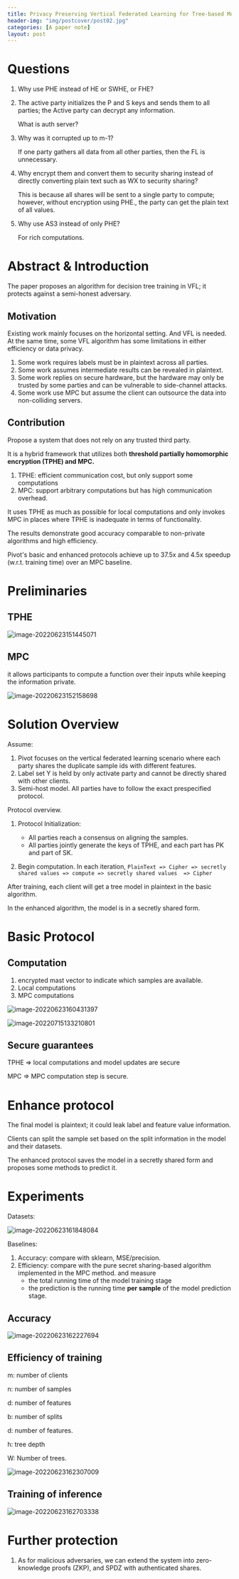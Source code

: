```yaml
---
title: Privacy Preserving Vertical Federated Learning for Tree-based Models
header-img: "img/postcover/post02.jpg"
categories: [A paper note]
layout: post
---
```


# Questions

1. Why use PHE instead of HE or SWHE, or FHE?

2. The active party initializes the P and S keys and sends them to all parties; the Active party can decrypt any information. 

   What is auth server?

3. Why was it corrupted up to m-1?

   If one party gathers all data from all other parties, then the FL is unnecessary.

4. Why encrypt them and convert them to security sharing instead of directly converting plain text such as WX to security sharing?

   This is because all shares will be sent to a single party to compute; however, without encryption using PHE., the party can get the plain text of all values.

5. Why use AS3 instead of only PHE?

   For rich computations.

# Abstract & Introduction

The paper proposes an algorithm for decision tree training in VFL; it protects against a semi-honest adversary.

## Motivation

Existing work mainly focuses on the horizontal setting. And VFL is needed. At the same time, some VFL algorithm has some limitations in either efficiency or data privacy. 

1. Some work requires labels must be in plaintext across all parties. 
2. Some work assumes intermediate results can be revealed in plaintext. 
3. Some work replies on secure hardware, but the hardware may only be trusted by some parties and can be vulnerable to side-channel attacks.
4. Some work use MPC but assume the client can outsource the data into non-colliding servers.

## Contribution

Propose a system that does not rely on any trusted third party.

It is a hybrid framework that utilizes both **threshold partially homomorphic encryption (TPHE) and MPC.**

1. TPHE: efficient communication cost, but only support some computations
2. MPC: support arbitrary computations but has high communication overhead.

It uses TPHE as much as possible for local computations and only invokes MPC in places where TPHE is inadequate in terms of functionality.

The results demonstrate good accuracy comparable to non-private algorithms and high efficiency. 

Pivot's basic and enhanced protocols achieve up to 37.5x and 4.5x speedup (w.r.t. training time) over an MPC baseline.

# Preliminaries

## TPHE

![image-20220623151445071](https://github.com/NLGithubWP/tech-notebook/raw/master/img/a_img_store/image-20220623151445071.png)

## MPC

it allows participants to compute a function over their inputs while keeping the information private.

![image-20220623152158698](https://github.com/NLGithubWP/tech-notebook/raw/master/img/a_img_store/image-20220623152158698.png)

# Solution Overview

Assume:

1. Pivot focuses on the vertical federated learning scenario where each party shares the duplicate sample ids with different features.
2. Label set Y is held by only activate party and cannot be directly shared with other clients. 
3. Semi-host model. All parties have to follow the exact prespecified protocol.

Protocol overview.

1. Protocol Initialization: 
   - All parties reach a consensus on aligning the samples.
   - All parties jointly generate the keys of TPHE, and each part has PK and part of SK.

2. Begin computation. In each iteration,  `PlainText => Cipher => secretly shared values => compute => secretly shared values  => Cipher`

After training, each client will get a tree model in plaintext in the basic algorithm.

In the enhanced algorithm, the model is in a secretly shared form.

# Basic Protocol

## Computation

1. encrypted mast vector to indicate which samples are available. 
2. Local computations
3. MPC computations

![image-20220623160431397](https://github.com/NLGithubWP/tech-notebook/raw/master/img/a_img_store/image-20220623160431397.png)

![image-20220715133210801](https://github.com/NLGithubWP/tech-notebook/raw/master/img/a_img_store/image-20220715133210801.png)

## Secure guarantees

TPHE => local computations and model updates are secure

MPC => MPC computation step is secure.

# Enhance protocol

The final model is plaintext; it could leak label and feature value information.

Clients can split the sample set based on the split information in the model and their datasets.

The enhanced protocol saves the model in a secretly shared form and proposes some methods to predict it. 

# Experiments

Datasets:

![image-20220623161848084](https://github.com/NLGithubWP/tech-notebook/raw/master/img/a_img_store/image-20220623161848084.png)



Baselines:

1. Accuracy: compare with sklearn, MSE/precision.
2. Efficiency: compare with the pure secret sharing-based algorithm implemented in the MPC method.  and measure 
   - the total running time of the model training stage  
   - the prediction is the running time **per sample** of the model prediction stage.

## Accuracy

![image-20220623162227694](https://github.com/NLGithubWP/tech-notebook/raw/master/img/a_img_store/image-20220623162227694.png)

## Efficiency of training

m: number of clients

n: number of samples

d: number of features

b: number of splits

d: number of features.

h: tree depth

W: Number of trees. 

![image-20220623162307009](https://github.com/NLGithubWP/tech-notebook/raw/master/img/a_img_store/image-20220623162307009.png)

## Training of inference

![image-20220623162703338](https://github.com/NLGithubWP/tech-notebook/raw/master/img/a_img_store/image-20220623162703338.png)

# Further protection

1. As for malicious adversaries, we can extend the system into zero-knowledge proofs (ZKP), and SPDZ with authenticated shares.
